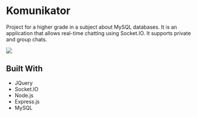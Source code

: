 # Komunikator

Project for a higher grade in a subject about MySQL databases. It is an application that allows real-time chatting using Socket.IO. It supports private and group chats.

![](https://grzegorzbabiarz.com/public/img/komunikator/komunikator.png)

## Built With

* JQuery
* Socket.IO
* Node.js
* Express.js
* MySQL
